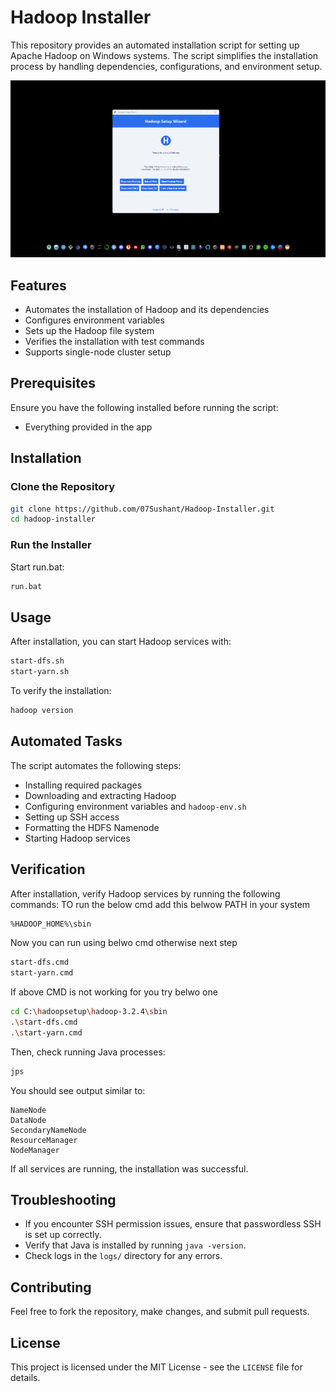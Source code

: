# Hadoop Installer

This repository provides an automated installation script for setting up Apache Hadoop on Windows systems. The script simplifies the installation process by handling dependencies, configurations, and environment setup.

![Hadoop Installer](https://github.com/07Sushant/Hadoop-Installer/blob/main/img.png)


## Features
- Automates the installation of Hadoop and its dependencies
- Configures environment variables
- Sets up the Hadoop file system
- Verifies the installation with test commands
- Supports single-node cluster setup

## Prerequisites
Ensure you have the following installed before running the script:
- Everything provided in the app

## Installation
### Clone the Repository
```bash
git clone https://github.com/07Sushant/Hadoop-Installer.git
cd hadoop-installer
```

### Run the Installer
Start run.bat:
```bash
run.bat
```

## Usage
After installation, you can start Hadoop services with:
```bash
start-dfs.sh
start-yarn.sh
```
To verify the installation:
```bash
hadoop version
```

## Automated Tasks
The script automates the following steps:
- Installing required packages
- Downloading and extracting Hadoop
- Configuring environment variables and `hadoop-env.sh`
- Setting up SSH access
- Formatting the HDFS Namenode
- Starting Hadoop services

## Verification
After installation, verify Hadoop services by running the following commands:
TO run the below cmd add this belwow PATH in your system
```bash
%HADOOP_HOME%\sbin
```
Now you can run using belwo cmd otherwise next step
```bash
start-dfs.cmd
start-yarn.cmd
```
If above CMD is not working for you try belwo one 

```bash
cd C:\hadoopsetup\hadoop-3.2.4\sbin
.\start-dfs.cmd
.\start-yarn.cmd
```

Then, check running Java processes:
```bash
jps
```
You should see output similar to:
```
NameNode
DataNode
SecondaryNameNode
ResourceManager
NodeManager
```
If all services are running, the installation was successful.

## Troubleshooting
- If you encounter SSH permission issues, ensure that passwordless SSH is set up correctly.
- Verify that Java is installed by running `java -version`.
- Check logs in the `logs/` directory for any errors.

## Contributing
Feel free to fork the repository, make changes, and submit pull requests.

## License
This project is licensed under the MIT License - see the `LICENSE` file for details.
